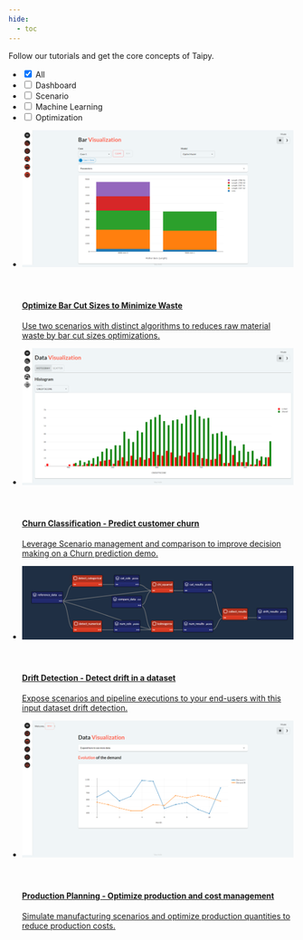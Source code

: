 ```yaml
---
hide:
  - toc
---
```


Follow our tutorials and get the core concepts of Taipy.

<!-- Filters -->
<ul class="tp-pills-list tp-pills-filter">
  <li>
    <input type="checkbox" name="filter-all" id="filter-all" value="all" checked>
    <label class="tp-pill" for="filter-all">
      <span>All</span>
    </label>
  </li>
  <li>
    <input type="checkbox" name="filter-dashboard" id="filter-dashboard" value="dashboard">
    <label class="tp-pill" for="filter-dashboard">
      <span>Dashboard</span>
    </label>
  </li>
  <li>
    <input type="checkbox" name="filter-scenario" id="filter-scenario" value="scenario">
    <label class="tp-pill" for="filter-scenario">
      <span>Scenario</span>
    </label>
  </li>
  <li>
    <input type="checkbox" name="filter-ai" id="filter-ai" value="ai">
    <label class="tp-pill" for="filter-ai">
      <span>Machine Learning</span>
    </label>
  </li>
  <li>
    <input type="checkbox" name="filter-optimization" id="filter-optimization" value="optimization">
    <label class="tp-pill" for="filter-optimization">
      <span>Optimization</span>
    </label>
  </li>
</ul>

<ul class="tp-row tp-row--gutter-sm tp-filtered">
  <li class="tp-col-12 tp-col-md-6 d-flex" data-keywords="gui optimization scenario">
    <a class="tp-content-card tp-content-card--horizontal tp-content-card--small" href="bar_cutting/">
      <header class="tp-content-card-header">
        <img class="tp-content-card-image" src="bar_cutting/images/bar-cutting-bar-Visualization.png">
      </header>
      <div class="tp-content-card-body">
        <h4>Optimize Bar Cut Sizes to Minimize Waste</h4>
        <p>
          Use two scenarios with distinct algorithms to reduces raw material waste by bar cut sizes optimizations.
        </p>
      </div>
    </a>
  </li>
  <li class="tp-col-12 tp-col-md-6 d-flex" data-keywords="gui ai classification scenario">
    <a class="tp-content-card tp-content-card--horizontal tp-content-card--small" href="churn_classification/">
      <header class="tp-content-card-header">
        <img class="tp-content-card-image" src="churn_classification/images/churn-classification-data-Visualization-histogram.png">
      </header>
      <div class="tp-content-card-body">
        <h4>Churn Classification - Predict customer churn</h4>
        <p>
          Leverage Scenario management and comparison to improve decision making on a Churn prediction demo.
        </p>
      </div>
    </a>
  </li>
  <li class="tp-col-12 tp-col-md-6 d-flex" data-keywords="gui ai scenario datanode dag configuration">
    <a class="tp-content-card tp-content-card--horizontal tp-content-card--small" href="drift_detection/">
      <header class="tp-content-card-header">
        <img class="tp-content-card-image" src="drift_detection/images/drift-detection-pipeline.png">
      </header>
      <div class="tp-content-card-body">
        <h4>Drift Detection - Detect drift in a dataset</h4>
        <p>
          Expose scenarios and pipeline executions to your end-users with this input dataset drift detection.
        </p>
      </div>
    </a>
  </li>
  <li class="tp-col-12 tp-col-md-6 d-flex" data-keywords="gui optimization scenario cycle comparison">
    <a class="tp-content-card tp-content-card--horizontal tp-content-card--small" href="production_planning/">
      <header class="tp-content-card-header">
        <img class="tp-content-card-image" src="production_planning/images/production-planning-data-visualization.png">
      </header>
      <div class="tp-content-card-body">
        <h4>Production Planning - Optimize production and cost management</h4>
        <p>
          Simulate manufacturing scenarios and optimize production quantities to reduce production costs.
        </p>
      </div>
    </a>
  </li>
</ul>
